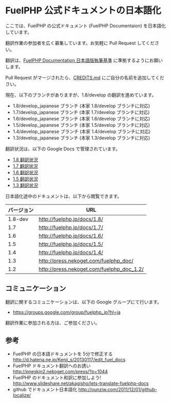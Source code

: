 # FuelPHP 公式ドキュメントの日本語化

ここでは、FuelPHP の公式ドキュメント (FuelPHP Documentaion) を日本語化しています。

翻訳作業の参加者を広く募集しています。お気軽に Pull Request してください。

翻訳は、[FuelPHP Documentation 日本語版執筆基準](https://github.com/NEKOGET/FuelPHP_docs_jp/wiki/FuelPHP-Documentation-%E6%97%A5%E6%9C%AC%E8%AA%9E%E7%89%88%E5%9F%B7%E7%AD%86%E5%9F%BA%E6%BA%96) に準拠するようにお願いします。

Pull Request がマージされたら、[CREDITS.md](https://github.com/NEKOGET/FuelPHP_docs_jp/blob/1.8/develop_japanese/CREDITS.md) にご自分の名前を追加してください。

現在、以下のブランチがありますが、1.8/develop の翻訳を進めています。

- 1.8/develop_japanese ブランチ (本家 1.8/develop ブランチに対応)
- 1.7/develop_japanese ブランチ (本家 1.7/develop ブランチに対応)
- 1.6/develop_japanese ブランチ (本家 1.6/develop ブランチに対応)
- 1.5/develop_japanese ブランチ (本家 1.5/develop ブランチに対応)
- 1.4/develop_japanese ブランチ (本家 1.4/develop ブランチに対応)
- 1.3/develop_japanese ブランチ (本家 1.3/develop ブランチに対応)

翻訳状況は、以下の Google Docs で管理されています。

- [1.8 翻訳状況](https://docs.google.com/spreadsheet/ccc?key=0ArwGmfmveOhNdE9fU1BlNTNpNVVnaWJEaUVPbzgwQ0E#gid=6)
- [1.7 翻訳状況](https://docs.google.com/spreadsheet/ccc?key=0ArwGmfmveOhNdE9fU1BlNTNpNVVnaWJEaUVPbzgwQ0E#gid=5)
- [1.6 翻訳状況](https://docs.google.com/spreadsheet/ccc?key=0ArwGmfmveOhNdE9fU1BlNTNpNVVnaWJEaUVPbzgwQ0E#gid=3)
- [1.5 翻訳状況](https://docs.google.com/spreadsheet/ccc?key=0ArwGmfmveOhNdE9fU1BlNTNpNVVnaWJEaUVPbzgwQ0E#gid=2)
- [1.3 翻訳状況](https://docs.google.com/spreadsheet/ccc?key=0Aj_-DesHiguSdG1BTTNYTEdfR2IyU3NNdlFSZFJMYmc#gid=0)

日本語化途中のドキュメントは、以下から閲覧できます。

バージョン | URL
---------|------------------------------------------
1.8-dev　| http://fuelphp.jp/docs/1.8/
1.7      | http://fuelphp.jp/docs/1.7/
1.6      | http://fuelphp.jp/docs/1.6/
1.5      | http://fuelphp.jp/docs/1.5/
1.4      | http://fuelphp.jp/docs/1.4/
1.3      | http://press.nekoget.com/fuelphp_doc/
1.2      | http://press.nekoget.com/fuelphp_doc_1.2/

## コミュニケーション

翻訳に関するコミュニケーションは、以下の Google グループにて行います。

- https://groups.google.com/group/fuelphp_jp?hl=ja

翻訳作業に参加される方は、ご参加ください。

## 参考

- FuelPHP の日本語ドキュメントを 5分で修正する http://d.hatena.ne.jp/Kenji_s/20130117/edit_fuel_docs
- FuelPHP ドキュメント翻訳へのお誘い http://pneskin2.nekoget.com/press/?p=1044
- FuelPHP のドキュメント和訳に参加しよう! http://www.slideshare.net/akagisho/lets-translate-fuelphp-docs
- github でドキュメント日本語化 http://ounziw.com/2011/12/01/github-localize/
